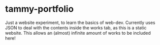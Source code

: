 # tammy-portfolio
Just a website experiment, to learn the basics of web-dev. Currently uses JSON to deal with the contents inside the works tab, as this is a static website. This allows an (almost) infinite amount of works to be included here!


